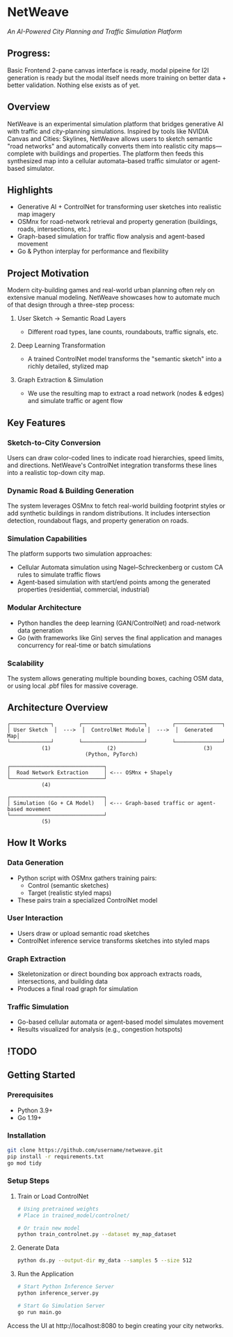 # NetWeave
*An AI-Powered City Planning and Traffic Simulation Platform*

## Progress:
Basic Frontend 2-pane canvas interface is ready, modal pipeine for I2I generation is ready but the modal itself needs more training on better data + better validation. Nothing else exists as of yet.

## Overview
NetWeave is an experimental simulation platform that bridges generative AI with traffic and city-planning simulations. Inspired by tools like NVIDIA Canvas and Cities: Skylines, NetWeave allows users to sketch semantic "road networks" and automatically converts them into realistic city maps—complete with buildings and properties. The platform then feeds this synthesized map into a cellular automata–based traffic simulator or agent-based simulator.

## Highlights
- Generative AI + ControlNet for transforming user sketches into realistic map imagery
- OSMnx for road-network retrieval and property generation (buildings, roads, intersections, etc.)
- Graph-based simulation for traffic flow analysis and agent-based movement
- Go & Python interplay for performance and flexibility

## Project Motivation
Modern city-building games and real-world urban planning often rely on extensive manual modeling. NetWeave showcases how to automate much of that design through a three-step process:

1. User Sketch → Semantic Road Layers
   - Different road types, lane counts, roundabouts, traffic signals, etc.

2. Deep Learning Transformation
   - A trained ControlNet model transforms the "semantic sketch" into a richly detailed, stylized map

3. Graph Extraction & Simulation
   - We use the resulting map to extract a road network (nodes & edges) and simulate traffic or agent flow

## Key Features

### Sketch-to-City Conversion
Users can draw color-coded lines to indicate road hierarchies, speed limits, and directions. NetWeave's ControlNet integration transforms these lines into a realistic top-down city map.

### Dynamic Road & Building Generation
The system leverages OSMnx to fetch real-world building footprint styles or add synthetic buildings in random distributions. It includes intersection detection, roundabout flags, and property generation on roads.

### Simulation Capabilities
The platform supports two simulation approaches:
- Cellular Automata simulation using Nagel–Schreckenberg or custom CA rules to simulate traffic flows
- Agent-based simulation with start/end points among the generated properties (residential, commercial, industrial)

### Modular Architecture
- Python handles the deep learning (GAN/ControlNet) and road-network data generation
- Go (with frameworks like Gin) serves the final application and manages concurrency for real-time or batch simulations

### Scalability
The system allows generating multiple bounding boxes, caching OSM data, or using local .pbf files for massive coverage.

## Architecture Overview
```
┌─────────────┐        ┌────────────────────┐        ┌───────────────┐
│ User Sketch  │  --->  │  ControlNet Module │  --->  │  Generated Map│
└─────────────┘        └────────────────────┘        └───────────────┘
           (1)                  (2)                            (3)
                         (Python, PyTorch)

┌──────────────────────────────┐
│  Road Network Extraction     │ <--- OSMnx + Shapely
└──────────────────────────────┘
           (4)

┌──────────────────────────────┐
│ Simulation (Go + CA Model)   │ <--- Graph-based traffic or agent-based movement
└──────────────────────────────┘
           (5)
```

## How It Works

### Data Generation
- Python script with OSMnx gathers training pairs:
  - Control (semantic sketches)
  - Target (realistic styled maps)
- These pairs train a specialized ControlNet model

### User Interaction
- Users draw or upload semantic road sketches
- ControlNet inference service transforms sketches into styled maps

### Graph Extraction
- Skeletonization or direct bounding box approach extracts roads, intersections, and building data
- Produces a final road graph for simulation

### Traffic Simulation
- Go-based cellular automata or agent-based model simulates movement
- Results visualized for analysis (e.g., congestion hotspots)
## !TODO
## Getting Started

### Prerequisites
- Python 3.9+
- Go 1.19+

### Installation
```bash
git clone https://github.com/username/netweave.git
pip install -r requirements.txt
go mod tidy
```

### Setup Steps
1. Train or Load ControlNet
   ```bash
   # Using pretrained weights
   # Place in trained_model/controlnet/
   
   # Or train new model
   python train_controlnet.py --dataset my_map_dataset
   ```

2. Generate Data
   ```bash
   python ds.py --output-dir my_data --samples 5 --size 512
   ```

3. Run the Application
   ```bash
   # Start Python Inference Server
   python inference_server.py
   
   # Start Go Simulation Server
   go run main.go
   ```

Access the UI at http://localhost:8080 to begin creating your city networks.
